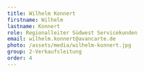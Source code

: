 ```yaml
---
title: Wilhelm Konnert
firstname: Wilhelm
lastname: Konnert
role: Regionalleiter Südwest Servicekunden
email: wilhelm.konnert@avancarte.de
photo: /assets/media/wilhelm-konnert.jpg
group: 2-Verkaufsleitung
order: 4
---
```

